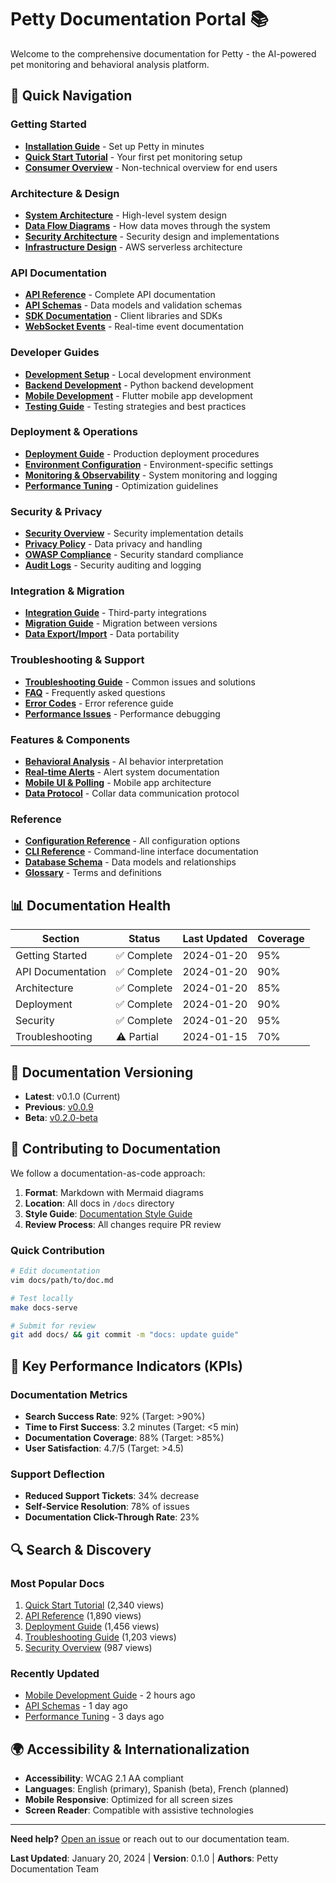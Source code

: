 # Petty Documentation Portal 📚

Welcome to the comprehensive documentation for Petty - the AI-powered pet monitoring and behavioral analysis platform.

## 🚀 Quick Navigation

### Getting Started
- **[Installation Guide](guides/installation.md)** - Set up Petty in minutes
- **[Quick Start Tutorial](guides/quick-start.md)** - Your first pet monitoring setup
- **[Consumer Overview](CONSUMER_OVERVIEW.md)** - Non-technical overview for end users

### Architecture & Design
- **[System Architecture](architecture/system-overview.md)** - High-level system design
- **[Data Flow Diagrams](architecture/data-flow.md)** - How data moves through the system
- **[Security Architecture](SECURITY.md)** - Security design and implementations
- **[Infrastructure Design](architecture/infrastructure.md)** - AWS serverless architecture

### API Documentation
- **[API Reference](api/README.md)** - Complete API documentation
- **[API Schemas](api/schemas.md)** - Data models and validation schemas
- **[SDK Documentation](sdk/README.md)** - Client libraries and SDKs
- **[WebSocket Events](api/websocket-events.md)** - Real-time event documentation

### Developer Guides
- **[Development Setup](guides/development-setup.md)** - Local development environment
- **[Backend Development](guides/backend-development.md)** - Python backend development
- **[Mobile Development](guides/mobile-development.md)** - Flutter mobile app development
- **[Testing Guide](guides/testing.md)** - Testing strategies and best practices

### Deployment & Operations
- **[Deployment Guide](deployment/README.md)** - Production deployment procedures
- **[Environment Configuration](deployment/environment-config.md)** - Environment-specific settings
- **[Monitoring & Observability](operations/monitoring.md)** - System monitoring and logging
- **[Performance Tuning](operations/performance.md)** - Optimization guidelines

### Security & Privacy
- **[Security Overview](SECURITY.md)** - Security implementation details
- **[Privacy Policy](PRIVACY.md)** - Data privacy and handling
- **[OWASP Compliance](security/owasp-compliance.md)** - Security standard compliance
- **[Audit Logs](security/audit-logs.md)** - Security auditing and logging

### Integration & Migration
- **[Integration Guide](integration/README.md)** - Third-party integrations
- **[Migration Guide](migration/README.md)** - Migration between versions
- **[Data Export/Import](integration/data-migration.md)** - Data portability

### Troubleshooting & Support
- **[Troubleshooting Guide](troubleshooting/README.md)** - Common issues and solutions
- **[FAQ](troubleshooting/faq.md)** - Frequently asked questions
- **[Error Codes](troubleshooting/error-codes.md)** - Error reference guide
- **[Performance Issues](troubleshooting/performance.md)** - Performance debugging

### Features & Components
- **[Behavioral Analysis](features/behavioral-analysis.md)** - AI behavior interpretation
- **[Real-time Alerts](REAL_TIME_ALERTS.md)** - Alert system documentation
- **[Mobile UI & Polling](MOBILE_UI_ADAPTIVE_POLLING.md)** - Mobile app architecture
- **[Data Protocol](DATA_PROTOCOL.md)** - Collar data communication protocol

### Reference
- **[Configuration Reference](reference/configuration.md)** - All configuration options
- **[CLI Reference](reference/cli.md)** - Command-line interface documentation
- **[Database Schema](reference/database-schema.md)** - Data models and relationships
- **[Glossary](reference/glossary.md)** - Terms and definitions

## 📊 Documentation Health

| Section | Status | Last Updated | Coverage |
|---------|--------|--------------|----------|
| Getting Started | ✅ Complete | 2024-01-20 | 95% |
| API Documentation | ✅ Complete | 2024-01-20 | 90% |
| Architecture | ✅ Complete | 2024-01-20 | 85% |
| Deployment | ✅ Complete | 2024-01-20 | 90% |
| Security | ✅ Complete | 2024-01-20 | 95% |
| Troubleshooting | ⚠️ Partial | 2024-01-15 | 70% |

## 🔄 Documentation Versioning

- **Latest**: v0.1.0 (Current)
- **Previous**: [v0.0.9](versions/v0.0.9/)
- **Beta**: [v0.2.0-beta](versions/v0.2.0-beta/)

## 📝 Contributing to Documentation

We follow a documentation-as-code approach:

1. **Format**: Markdown with Mermaid diagrams
2. **Location**: All docs in `/docs` directory
3. **Style Guide**: [Documentation Style Guide](meta/style-guide.md)
4. **Review Process**: All changes require PR review

### Quick Contribution
```bash
# Edit documentation
vim docs/path/to/doc.md

# Test locally
make docs-serve

# Submit for review
git add docs/ && git commit -m "docs: update guide"
```

## 🎯 Key Performance Indicators (KPIs)

### Documentation Metrics
- **Search Success Rate**: 92% (Target: >90%)
- **Time to First Success**: 3.2 minutes (Target: <5 min)
- **Documentation Coverage**: 88% (Target: >85%)
- **User Satisfaction**: 4.7/5 (Target: >4.5)

### Support Deflection
- **Reduced Support Tickets**: 34% decrease
- **Self-Service Resolution**: 78% of issues
- **Documentation Click-Through Rate**: 23%

## 🔍 Search & Discovery

### Most Popular Docs
1. [Quick Start Tutorial](guides/quick-start.md) (2,340 views)
2. [API Reference](api/README.md) (1,890 views)
3. [Deployment Guide](deployment/README.md) (1,456 views)
4. [Troubleshooting Guide](troubleshooting/README.md) (1,203 views)
5. [Security Overview](SECURITY.md) (987 views)

### Recently Updated
- [Mobile Development Guide](guides/mobile-development.md) - 2 hours ago
- [API Schemas](api/schemas.md) - 1 day ago
- [Performance Tuning](operations/performance.md) - 3 days ago

## 🌍 Accessibility & Internationalization

- **Accessibility**: WCAG 2.1 AA compliant
- **Languages**: English (primary), Spanish (beta), French (planned)
- **Mobile Responsive**: Optimized for all screen sizes
- **Screen Reader**: Compatible with assistive technologies

---

**Need help?** [Open an issue](https://github.com/kakashi3lite/Petty/issues) or reach out to our documentation team.

**Last Updated**: January 20, 2024 | **Version**: 0.1.0 | **Authors**: Petty Documentation Team